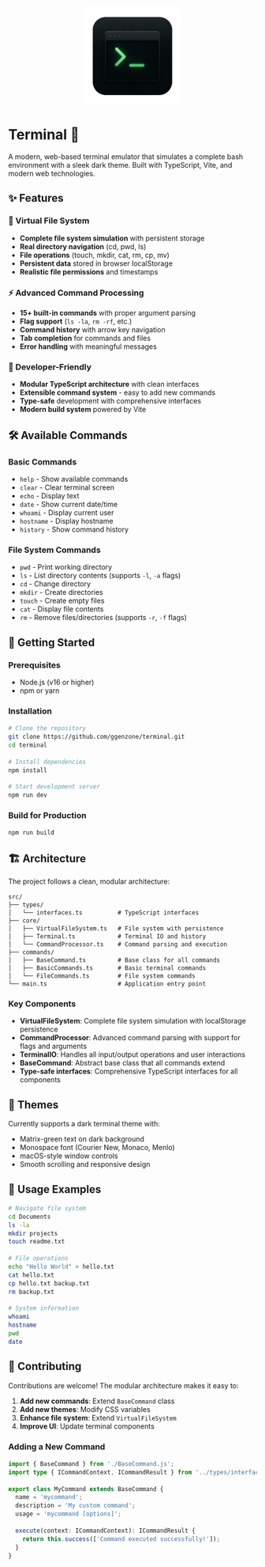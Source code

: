 <div align="center">
  <img src="public/terminal.png" alt="H-Terminal Logo" width="200" />
</div>

# Terminal 🚀

A modern, web-based terminal emulator that simulates a complete bash environment with a sleek dark theme. Built with TypeScript, Vite, and modern web technologies.

## ✨ Features

### 📁 Virtual File System
- **Complete file system simulation** with persistent storage
- **Real directory navigation** (cd, pwd, ls)
- **File operations** (touch, mkdir, cat, rm, cp, mv)
- **Persistent data** stored in browser localStorage
- **Realistic file permissions** and timestamps

### ⚡ Advanced Command Processing
- **15+ built-in commands** with proper argument parsing
- **Flag support** (`ls -la`, `rm -rf`, etc.)
- **Command history** with arrow key navigation
- **Tab completion** for commands and files
- **Error handling** with meaningful messages

### 🎯 Developer-Friendly
- **Modular TypeScript architecture** with clean interfaces
- **Extensible command system** - easy to add new commands
- **Type-safe** development with comprehensive interfaces
- **Modern build system** powered by Vite

## 🛠️ Available Commands

### Basic Commands
- `help` - Show available commands
- `clear` - Clear terminal screen
- `echo` - Display text
- `date` - Show current date/time
- `whoami` - Display current user
- `hostname` - Display hostname
- `history` - Show command history

### File System Commands
- `pwd` - Print working directory
- `ls` - List directory contents (supports `-l`, `-a` flags)
- `cd` - Change directory
- `mkdir` - Create directories
- `touch` - Create empty files
- `cat` - Display file contents
- `rm` - Remove files/directories (supports `-r`, `-f` flags)

## 🚀 Getting Started

### Prerequisites
- Node.js (v16 or higher)
- npm or yarn

### Installation
```bash
# Clone the repository
git clone https://github.com/ggenzone/terminal.git
cd terminal

# Install dependencies
npm install

# Start development server
npm run dev
```

### Build for Production
```bash
npm run build
```

## 🏗️ Architecture

The project follows a clean, modular architecture:

```
src/
├── types/
│   └── interfaces.ts          # TypeScript interfaces
├── core/
│   ├── VirtualFileSystem.ts   # File system with persistence
│   ├── Terminal.ts            # Terminal IO and history
│   └── CommandProcessor.ts    # Command parsing and execution
├── commands/
│   ├── BaseCommand.ts         # Base class for all commands
│   ├── BasicCommands.ts       # Basic terminal commands
│   └── FileCommands.ts        # File system commands
└── main.ts                    # Application entry point
```

### Key Components

- **VirtualFileSystem**: Complete file system simulation with localStorage persistence
- **CommandProcessor**: Advanced command parsing with support for flags and arguments
- **TerminalIO**: Handles all input/output operations and user interactions
- **BaseCommand**: Abstract base class that all commands extend
- **Type-safe interfaces**: Comprehensive TypeScript interfaces for all components

## 🎨 Themes

Currently supports a dark terminal theme with:
- Matrix-green text on dark background
- Monospace font (Courier New, Monaco, Menlo)
- macOS-style window controls
- Smooth scrolling and responsive design

## 🔧 Usage Examples

```bash
# Navigate file system
cd Documents
ls -la
mkdir projects
touch readme.txt

# File operations
echo "Hello World" > hello.txt
cat hello.txt
cp hello.txt backup.txt
rm backup.txt

# System information
whoami
hostname
pwd
date
```

## 🤝 Contributing

Contributions are welcome! The modular architecture makes it easy to:

1. **Add new commands**: Extend `BaseCommand` class
2. **Add new themes**: Modify CSS variables
3. **Enhance file system**: Extend `VirtualFileSystem`
4. **Improve UI**: Update terminal components

### Adding a New Command

```typescript
import { BaseCommand } from './BaseCommand.js';
import type { ICommandContext, ICommandResult } from '../types/interfaces.js';

export class MyCommand extends BaseCommand {
  name = 'mycommand';
  description = 'My custom command';
  usage = 'mycommand [options]';

  execute(context: ICommandContext): ICommandResult {
    return this.success(['Command executed successfully!']);
  }
}
```
